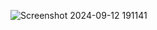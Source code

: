 ![Screenshot 2024-09-12 191141](https://github.com/user-attachments/assets/65871f4a-5174-4b63-81e7-e29ed8fcc1c4)
